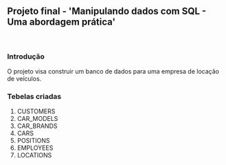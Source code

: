 <h2> Projeto final - 'Manipulando dados com SQL - Uma abordagem prática' </h2>

<br/>
<h3>Introdução</h3>

O projeto visa construir um banco de dados para uma empresa de locação 
de veículos.

<h3>Tebelas criadas</h3>
<ol>
  <li>CUSTOMERS</li>
  <li>CAR_MODELS</li>
  <li>CAR_BRANDS</li>
  <li>CARS</li>
  <li>POSITIONS</li>
  <li>EMPLOYEES</li>
  <li>LOCATIONS</li>
</ol>

<br/>
<img src="https://github.com/AnitaLuri/projeto-sql/blob/main/projetosql.png”>
